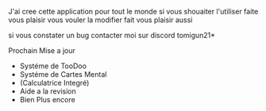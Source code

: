 J'ai cree cette application pour tout le monde si vous shouaiter l'utiliser faite vous plaisir vous vouler la modifier fait vous plaisir aussi 

si vous constater un bug contacter moi sur discord tomigun21*


Prochain Mise a jour 

- Systéme de TooDoo
- Systéme de Cartes Mental
- (Calculatrice Integré)
- Aide a la revision
- Bien Plus encore
